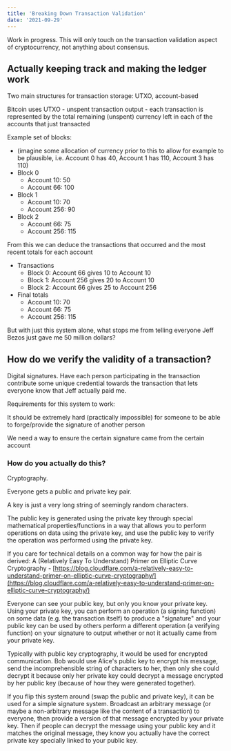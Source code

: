 ```yaml
---
title: 'Breaking Down Transaction Validation'
date: '2021-09-29'
---
```


Work in progress. This will only touch on the transaction validation aspect of cryptocurrency, not anything about consensus.

## Actually keeping track and making the ledger work

Two main structures for transaction storage: UTXO, account-based

Bitcoin uses UTXO - unspent transaction output - each transaction is represented by the total remaining (unspent) currency left in each of the accounts that just transacted

Example set of blocks:

- (imagine some allocation of currency prior to this to allow for example to be plausible, i.e. Account 0 has 40, Account 1 has 110, Account 3 has 110)
- Block 0
    - Account 10: 50
    - Account 66: 100
- Block 1
    - Account 10: 70
    - Account 256: 90
- Block 2
    - Account 66: 75
    - Account 256: 115

From this we can deduce the transactions that occurred and the most recent totals for each account

- Transactions
    - Block 0: Account 66 gives 10 to Account 10
    - Block 1: Account 256 gives 20 to Account 10
    - Block 2: Account 66 gives 25 to Account 256
- Final totals
    - Account 10: 70
    - Account 66: 75
    - Account 256: 115

But with just this system alone, what stops me from telling everyone Jeff Bezos just gave me 50 million dollars?

## How do we verify the validity of a transaction?

Digital signatures. Have each person participating in the transaction contribute some unique credential towards the transaction that lets everyone know that Jeff actually paid me.

Requirements for this system to work:

It should be extremely hard (practically impossible) for someone to be able to forge/provide the signature of another person

We need a way to ensure the certain signature came from the certain account

### How do you actually do this?

Cryptography.

Everyone gets a public and private key pair.

A key is just a very long string of seemingly random characters.

The public key is generated using the private key through special mathematical properties/functions in a way that allows you to perform operations on data using the private key, and use the public key to verify the operation was performed using the private key.

If you care for technical details on a common way for how the pair is derived: A (Relatively Easy To Understand) Primer on Elliptic Curve Cryptography - [https://blog.cloudflare.com/a-relatively-easy-to-understand-primer-on-elliptic-curve-cryptography/](https://blog.cloudflare.com/a-relatively-easy-to-understand-primer-on-elliptic-curve-cryptography/)

Everyone can see your public key, but only you know your private key. Using your private key, you can perform an operation (a signing function) on some data (e.g. the transaction itself) to produce a "signature" and your public key can be used by others perform a different operation (a verifying function) on your signature to output whether or not it actually came from your private key.

Typically with public key cryptography, it would be used for encrypted communication. Bob would use Alice's public key to encrypt his message, send the incomprehensible string of characters to her, then only she could decrypt it because only her private key could decrypt a message encrypted by her public key (because of how they were generated together).

If you flip this system around (swap the public and private key), it can be used for a simple signature system. Broadcast an arbitrary message (or maybe a non-arbitrary message like the content of a transaction) to everyone, then provide a version of that message encrypted by your private key. Then if people can decrypt the message using your public key and it matches the original message, they know you actually have the correct private key specially linked to your public key.